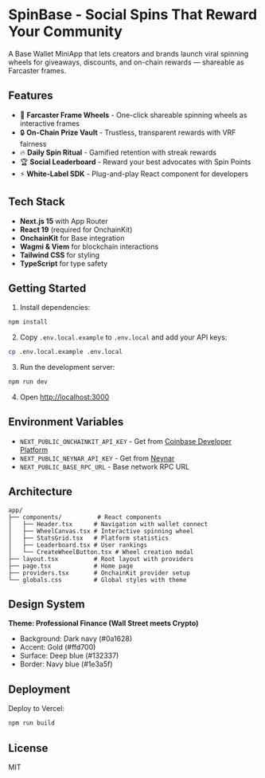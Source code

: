# SpinBase - Social Spins That Reward Your Community

A Base Wallet MiniApp that lets creators and brands launch viral spinning wheels for giveaways, discounts, and on-chain rewards — shareable as Farcaster frames.

## Features

- 🎯 **Farcaster Frame Wheels** - One-click shareable spinning wheels as interactive frames
- 🔒 **On-Chain Prize Vault** - Trustless, transparent rewards with VRF fairness
- 🔥 **Daily Spin Ritual** - Gamified retention with streak rewards
- 🏆 **Social Leaderboard** - Reward your best advocates with Spin Points
- ⚡ **White-Label SDK** - Plug-and-play React component for developers

## Tech Stack

- **Next.js 15** with App Router
- **React 19** (required for OnchainKit)
- **OnchainKit** for Base integration
- **Wagmi & Viem** for blockchain interactions
- **Tailwind CSS** for styling
- **TypeScript** for type safety

## Getting Started

1. Install dependencies:
```bash
npm install
```

2. Copy `.env.local.example` to `.env.local` and add your API keys:
```bash
cp .env.local.example .env.local
```

3. Run the development server:
```bash
npm run dev
```

4. Open [http://localhost:3000](http://localhost:3000)

## Environment Variables

- `NEXT_PUBLIC_ONCHAINKIT_API_KEY` - Get from [Coinbase Developer Platform](https://portal.cdp.coinbase.com/)
- `NEXT_PUBLIC_NEYNAR_API_KEY` - Get from [Neynar](https://neynar.com/)
- `NEXT_PUBLIC_BASE_RPC_URL` - Base network RPC URL

## Architecture

```
app/
├── components/          # React components
│   ├── Header.tsx      # Navigation with wallet connect
│   ├── WheelCanvas.tsx # Interactive spinning wheel
│   ├── StatsGrid.tsx   # Platform statistics
│   ├── Leaderboard.tsx # User rankings
│   └── CreateWheelButton.tsx # Wheel creation modal
├── layout.tsx          # Root layout with providers
├── page.tsx            # Home page
├── providers.tsx       # OnchainKit provider setup
└── globals.css         # Global styles with theme
```

## Design System

**Theme: Professional Finance (Wall Street meets Crypto)**
- Background: Dark navy (#0a1628)
- Accent: Gold (#ffd700)
- Surface: Deep blue (#132337)
- Border: Navy blue (#1e3a5f)

## Deployment

Deploy to Vercel:

```bash
npm run build
```

## License

MIT
